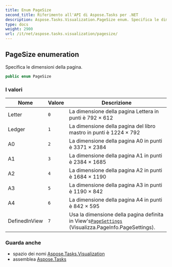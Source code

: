 ```yaml
---
title: Enum PageSize
second_title: Riferimento all'API di Aspose.Tasks per .NET
description: Aspose.Tasks.Visualization.PageSize enum. Specifica le dimensioni della pagina.
type: docs
weight: 2900
url: /it/net/aspose.tasks.visualization/pagesize/
---
```

## PageSize enumeration

Specifica le dimensioni della pagina.

```csharp
public enum PageSize
```

### I valori

| Nome | Valore | Descrizione |
| --- | --- | --- |
| Letter | `0` | La dimensione della pagina Lettera in punti è 792 × 612 |
| Ledger | `1` | La dimensione della pagina del libro mastro in punti è 1224 × 792 |
| A0 | `2` | La dimensione della pagina A0 in punti è 3371 × 2384 |
| A1 | `3` | La dimensione della pagina A1 in punti è 2384 × 1685 |
| A2 | `4` | La dimensione della pagina A2 in punti è 1684 × 1190 |
| A3 | `5` | La dimensione della pagina A3 in punti è 1190 × 842 |
| A4 | `6` | La dimensione della pagina A4 in punti è 842 × 595 |
| DefinedInView | `7` | Usa la dimensione della pagina definita in View's[`PageSettings`](../pagesettings/) (Visualizza.PageInfo.PageSettings). |

### Guarda anche

* spazio dei nomi [Aspose.Tasks.Visualization](../../aspose.tasks.visualization/)
* assemblea [Aspose.Tasks](../../)


